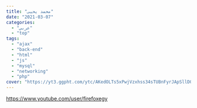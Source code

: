 ```yaml
---
title: "محمد يحيى"
date: "2021-03-07"
categories:
  - "عربي"
  - "top"
tags:
  - "ajax"
  - "back-end"
  - "html"
  - "js"
  - "mysql"
  - "networking"
  - "php"
cover: "https://yt3.ggpht.com/ytc/AKedOLTs5xPwjVzxhss34sTUBnFyrJApSllD0pa3oQaOhw=s88-c-k-c0x00ffffff-no-rj"
---
```


https://www.youtube.com/user/firefoxegy
